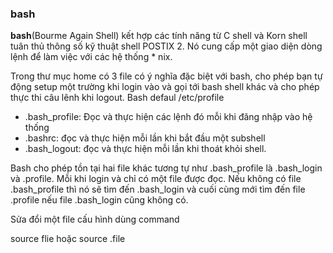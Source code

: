 ### bash 

**bash**(Bourme Again Shell) kết hợp các tính năng từ C shell và Korn shell tuân thủ thông số kỹ thuật shell POSTIX 2. Nó cung cấp một giao diện dòng lệnh để làm việc với các hệ thống * nix.

Trong thư mục home có 3 file có ý nghĩa đặc biệt với bash, cho phép bạn tự động setup một trường khi login vào và gọi tới bash shell khác và cho phép thực thi câu lênh khi logout. Bash defaul /etc/profile
- .bash_profile: Đọc và thực hiện các lệnh đó mỗi khi đăng nhập vào hệ thống
- .bashrc: đọc và thực hiện mỗi lần khi bắt đầu một subshell
- .bash_logout: đọc và thực hiện mỗi lần khi thoát khỏi shell.

Bash cho phép tồn tại hai file khác tương tự như .bash_profile là .bash_login và .profile. Mỗi khi login và chỉ có một file được đọc. Nếu không có file .bash_profile thì nó sẽ tìm đến .bash_login và cuối cùng mới tìm đến file .profile nếu file .bash_login cũng không có.

Sửa đổi một file cấu hình dùng command

source flie
hoặc
source .file







